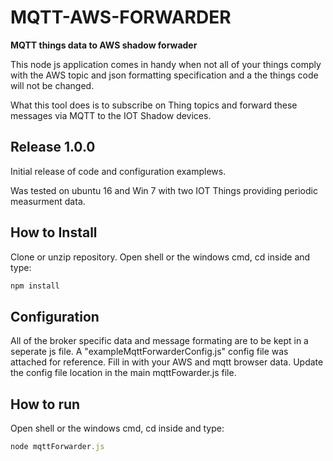 # MQTT-AWS-FORWARDER
**MQTT things data to AWS shadow forwader**

This node js application comes in handy when not all of your things comply with
the AWS topic and json formatting specification and a the things code will not be changed.

What this tool does is to subscribe on Thing topics and forward these messages via MQTT
to the IOT Shadow devices.

## Release 1.0.0
Initial release of code and configuration examplews.

Was tested on ubuntu 16 and Win 7 with two IOT Things providing periodic measurment data.

## How to Install
Clone or unzip repository.
Open shell or the windows cmd, cd inside and type:
```js
npm install
```
## Configuration
All of the broker specific data and message formating are to be kept in a seperate js file.
A "exampleMqttForwarderConfig.js" config file was attached for reference.
Fill in with your AWS and mqtt browser data.
Update the config file location in the main mqttFowarder.js file.

## How to run
Open shell or the windows cmd, cd inside and type:
```js
node mqttForwarder.js
```
